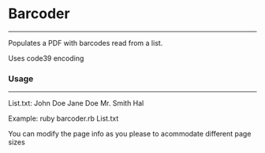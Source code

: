 # Barcoder
___
Populates a PDF with barcodes read from a list.

Uses code39 encoding
### Usage
___
List.txt:
  John Doe
  Jane Doe
  Mr. Smith
  Hal

Example:
  ruby barcoder.rb List.txt

You can modify the page info as you please to acommodate different page
sizes
